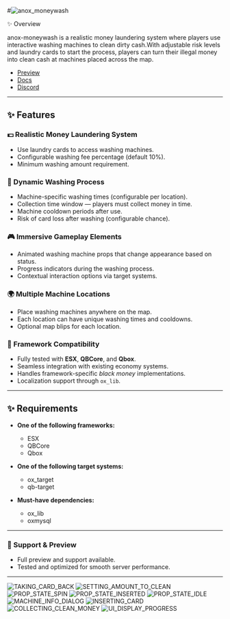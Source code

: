 #![anox_moneywash](https://github.com/user-attachments/assets/30aa75f1-7a83-4b07-9858-2a42a1842fe3)

 ✨ Overview

anox-moneywash is a realistic money laundering system where players use interactive washing machines to clean dirty cash.With adjustable risk levels and laundry cards to start the process, players can turn their illegal money into clean cash at machines placed across the map.

- [Preview](https://www.youtube.com/watch?v=0NUc9b4OZhw)
- [Docs](https://anoxstudios.gitbook.io/anoxstudios/free-scripts/anox-moneywash)
- [Discord](https://discord.gg/gbJ5SyBJBv)

---

## ✨ Features

### 💵 Realistic Money Laundering System
- Use laundry cards to access washing machines.
- Configurable washing fee percentage (default 10%).
- Minimum washing amount requirement.

### 🧮 Dynamic Washing Process
- Machine-specific washing times (configurable per location).
- Collection time window — players must collect money in time.
- Machine cooldown periods after use.
- Risk of card loss after washing (configurable chance).

### 🎮 Immersive Gameplay Elements
- Animated washing machine props that change appearance based on status.
- Progress indicators during the washing process.
- Contextual interaction options via target systems.

### 🌍 Multiple Machine Locations
- Place washing machines anywhere on the map.
- Each location can have unique washing times and cooldowns.
- Optional map blips for each location.

### 🔧 Framework Compatibility
- Fully tested with **ESX**, **QBCore**, and **Qbox**.
- Seamless integration with existing economy systems.
- Handles framework-specific *black money* implementations.
- Localization support through `ox_lib`.

---

## ✨ Requirements

- **One of the following frameworks:**
  - ESX  
  - QBCore  
  - Qbox

- **One of the following target systems:**
  - ox_target  
  - qb-target

- **Must-have dependencies:**
  - ox_lib  
  - oxmysql

---

### 💬 Support & Preview
- Full preview and support available.
- Tested and optimized for smooth server performance.

---
![TAKING_CARD_BACK](https://github.com/user-attachments/assets/94e0fc1c-ea97-47f1-b32b-aa07268cd3f6)
![SETTING_AMOUNT_TO_CLEAN](https://github.com/user-attachments/assets/22b2838b-cb33-4d0f-88d6-adb69e7e4ba1)
![PROP_STATE_SPIN](https://github.com/user-attachments/assets/b415a93d-ed27-4bbe-903b-cf027f11a264)
![PROP_STATE_INSERTED](https://github.com/user-attachments/assets/5435fbd3-7be5-492f-a7f0-70bcabc71972)
![PROP_STATE_IDLE](https://github.com/user-attachments/assets/2aa9538e-1584-4785-bad9-8488d97d638d)
![MACHINE_INFO_DIALOG](https://github.com/user-attachments/assets/7198265d-d743-49d8-964c-eac0bb9c5e2d)
![INSERTING_CARD](https://github.com/user-attachments/assets/b92bd45d-dacc-4e83-9100-ae940c4d929e)
![COLLECTING_CLEAN_MONEY](https://github.com/user-attachments/assets/999ca2f6-cae9-46b1-8f8e-637d00f143ea)
![UI_DISPLAY_PROGRESS](https://github.com/user-attachments/assets/41ad5c10-a59f-4364-9ec4-93eb7060bd15)

